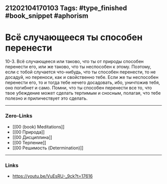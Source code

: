 21202104170103
Tags: #type_finished #book_snippet  #aphorism 
---
# Всё случающееся ты cпособен перенести

10-3. Всё случающееся или таково, что ты от природы способен перенести его, или же таково, что ты неспособен к этому. Поэтому, если с тобой случается что-нибудь, что ты способен перенести, то не досадуй, но переноси, как и свойственно тебе. Если же ты неспособен перенести его, то и тогда тебе нечего досадовать, ибо, уничтожив тебя, оно погибнет и само. Помни, что ты способен перенести все то, что твое убеждение может сделать терпимым и сносным, полагая, что тебе полезно и приличествует это сделать.

---
### Zero-Links
- [[00 (book) Meditations]]
- [[00 Природа]]
- [[00 Дисциплина]]
- [[00 Терпение]]
- [[00 Решимость (Determination)]]
---
### Links
- https://youtu.be/VuEsRU-_9ck?t=17616